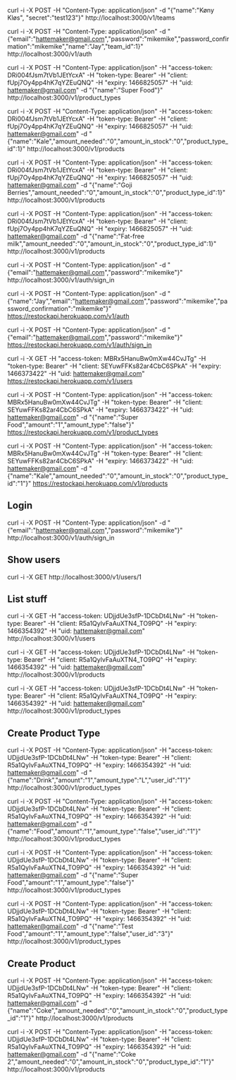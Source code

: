 curl -i -X POST -H "Content-Type: application/json" -d "{\"name\":\"Køny Kløs\", \"secret\":\"test123\"}" http://localhost:3000/v1/teams

curl -i -X POST -H "Content-Type: application/json" -d "{\"email\":\"hattemaker@gmail.com\",\"password\":\"mikemike\",\"password_confirmation\":\"mikemike\",\"name\":\"Jay\",\"team_id\":1}" http://localhost:3000/v1/auth

<!-- curl -i -X POST -H "Content-Type: application/json" -d "{\"email\":\"hattemaker+test@gmail.com\",\"password\":\"mikemike\",\"password_confirmation\":\"mikemike\",\"name\":\"Jay\",\"team_id\":2}" http://localhost:3000/v1/auth -->


curl -i -X POST -H "Content-Type: application/json" -H "access-token: DRi004fJsm7tVb1JEtYcxA" -H "token-type: Bearer" -H "client: fUpj7Oy4pp4hK7qYZEuQNQ" -H "expiry: 1466825057" -H "uid: hattemaker@gmail.com" -d "{\"name\":\"Super Food\"}" http://localhost:3000/v1/product_types


curl -i -X POST -H "Content-Type: application/json" -H "access-token: DRi004fJsm7tVb1JEtYcxA" -H "token-type: Bearer" -H "client: fUpj7Oy4pp4hK7qYZEuQNQ" -H "expiry: 1466825057" -H "uid: hattemaker@gmail.com" -d "{\"name\":\"Kale\",\"amount_needed\":\"0\",\"amount_in_stock\":\"0\",\"product_type_id\":1}" http://localhost:3000/v1/products

curl -i -X POST -H "Content-Type: application/json" -H "access-token: DRi004fJsm7tVb1JEtYcxA" -H "token-type: Bearer" -H "client: fUpj7Oy4pp4hK7qYZEuQNQ" -H "expiry: 1466825057" -H "uid: hattemaker@gmail.com" -d "{\"name\":\"Goji Berries\",\"amount_needed\":\"0\",\"amount_in_stock\":\"0\",\"product_type_id\":1}" http://localhost:3000/v1/products

curl -i -X POST -H "Content-Type: application/json" -H "access-token: DRi004fJsm7tVb1JEtYcxA" -H "token-type: Bearer" -H "client: fUpj7Oy4pp4hK7qYZEuQNQ" -H "expiry: 1466825057" -H "uid: hattemaker@gmail.com" -d "{\"name\":\"Fat-free milk\",\"amount_needed\":\"0\",\"amount_in_stock\":\"0\",\"product_type_id\":1}" http://localhost:3000/v1/products






curl -i -X POST -H "Content-Type: application/json" -d "{\"email\":\"hattemaker@gmail.com\",\"password\":\"mikemike\"}" http://localhost:3000/v1/auth/sign_in








curl -i -X POST -H "Content-Type: application/json" -d "{\"name\":\"Jay\",\"email\":\"hattemaker@gmail.com\",\"password\":\"mikemike\",\"password_confirmation\":\"mikemike\"}" https://restockapi.herokuapp.com/v1/auth

curl -i -X POST -H "Content-Type: application/json" -d "{\"email\":\"hattemaker@gmail.com\",\"password\":\"mikemike\"}" https://restockapi.herokuapp.com/v1/auth/sign_in



curl -i -X GET -H "access-token: MBRx5HanuBw0mXw44CvJTg" -H "token-type: Bearer" -H "client: SEYuwFFKs82ar4CbC6SPkA" -H "expiry: 1466373422" -H "uid: hattemaker@gmail.com" https://restockapi.herokuapp.com/v1/users

curl -i -X POST -H "Content-Type: application/json" -H "access-token: MBRx5HanuBw0mXw44CvJTg" -H "token-type: Bearer" -H "client: SEYuwFFKs82ar4CbC6SPkA" -H "expiry: 1466373422" -H "uid: hattemaker@gmail.com" -d "{\"name\":\"Super Food\",\"amount\":\"1\",\"amount_type\":\"false\"}" https://restockapi.herokuapp.com/v1/product_types


curl -i -X POST -H "Content-Type: application/json" -H "access-token: MBRx5HanuBw0mXw44CvJTg" -H "token-type: Bearer" -H "client: SEYuwFFKs82ar4CbC6SPkA" -H "expiry: 1466373422" -H "uid: hattemaker@gmail.com" -d "{\"name\":\"Kale\",\"amount_needed\":\"0\",\"amount_in_stock\":\"0\",\"product_type_id\":\"1\"}" https://restockapi.herokuapp.com/v1/products


## Login
curl -i -X POST -H "Content-Type: application/json" -d "{\"email\":\"hattemaker@gmail.com\",\"password\":\"mikemike\"}" http://localhost:3000/v1/auth/sign_in

## Show users
curl -i -X GET http://localhost:3000/v1/users/1

## List stuff
curl -i -X GET -H "access-token: UDjjdUe3sfP-1DCbDt4LNw" -H "token-type: Bearer" -H "client: R5a1QylvFaAuXTN4_TO9PQ" -H "expiry: 1466354392" -H "uid: hattemaker@gmail.com" http://localhost:3000/v1/users

curl -i -X GET -H "access-token: UDjjdUe3sfP-1DCbDt4LNw" -H "token-type: Bearer" -H "client: R5a1QylvFaAuXTN4_TO9PQ" -H "expiry: 1466354392" -H "uid: hattemaker@gmail.com" http://localhost:3000/v1/products

curl -i -X GET -H "access-token: UDjjdUe3sfP-1DCbDt4LNw" -H "token-type: Bearer" -H "client: R5a1QylvFaAuXTN4_TO9PQ" -H "expiry: 1466354392" -H "uid: hattemaker@gmail.com" http://localhost:3000/v1/product_types



## Create Product Type
curl -i -X POST -H "Content-Type: application/json" -H "access-token: UDjjdUe3sfP-1DCbDt4LNw" -H "token-type: Bearer" -H "client: R5a1QylvFaAuXTN4_TO9PQ" -H "expiry: 1466354392" -H "uid: hattemaker@gmail.com" -d "{\"name\":\"Drink\",\"amount\":\"1\",\"amount_type\":\"L\",\"user_id\":\"1\"}" http://localhost:3000/v1/product_types

curl -i -X POST -H "Content-Type: application/json" -H "access-token: UDjjdUe3sfP-1DCbDt4LNw" -H "token-type: Bearer" -H "client: R5a1QylvFaAuXTN4_TO9PQ" -H "expiry: 1466354392" -H "uid: hattemaker@gmail.com" -d "{\"name\":\"Food\",\"amount\":\"1\",\"amount_type\":\"false\",\"user_id\":\"1\"}" http://localhost:3000/v1/product_types

curl -i -X POST -H "Content-Type: application/json" -H "access-token: UDjjdUe3sfP-1DCbDt4LNw" -H "token-type: Bearer" -H "client: R5a1QylvFaAuXTN4_TO9PQ" -H "expiry: 1466354392" -H "uid: hattemaker@gmail.com" -d "{\"name\":\"Super Food\",\"amount\":\"1\",\"amount_type\":\"false\"}" http://localhost:3000/v1/product_types

curl -i -X POST -H "Content-Type: application/json" -H "access-token: UDjjdUe3sfP-1DCbDt4LNw" -H "token-type: Bearer" -H "client: R5a1QylvFaAuXTN4_TO9PQ" -H "expiry: 1466354392" -H "uid: hattemaker@gmail.com" -d "{\"name\":\"Test Food\",\"amount\":\"1\",\"amount_type\":\"false\",\"user_id\":\"3\"}" http://localhost:3000/v1/product_types


## Create Product
curl -i -X POST -H "Content-Type: application/json" -H "access-token: UDjjdUe3sfP-1DCbDt4LNw" -H "token-type: Bearer" -H "client: R5a1QylvFaAuXTN4_TO9PQ" -H "expiry: 1466354392" -H "uid: hattemaker@gmail.com" -d "{\"name\":\"Coke\",\"amount_needed\":\"0\",\"amount_in_stock\":\"0\",\"product_type_id\":\"1\"}" http://localhost:3000/v1/products


curl -i -X POST -H "Content-Type: application/json" -H "access-token: UDjjdUe3sfP-1DCbDt4LNw" -H "token-type: Bearer" -H "client: R5a1QylvFaAuXTN4_TO9PQ" -H "expiry: 1466354392" -H "uid: hattemaker@gmail.com" -d "{\"name\":\"Coke 2\",\"amount_needed\":\"0\",\"amount_in_stock\":\"0\",\"product_type_id\":\"1\"}" http://localhost:3000/v1/products
